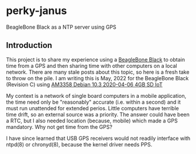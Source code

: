 # perky-janus
BeagleBone Black as a NTP server using GPS

## Introduction
This project is to share my experience using a [BeagleBone Black](https://beagleboard.org/black) to obtain time from a GPS and then sharing time with other computers on a local network.  There are many stale posts about this topic, so here is a fresh take to throw on the pile.  I am writing this is May, 2022 for the BeagleBone Black (Revision C) using [AM3358 Debian 10.3 2020-04-06 4GB SD IoT](https://debian.beagleboard.org/images/bone-debian-10.3-iot-armhf-2020-04-06-4gb.img.xz)

My context is a network of single board computers in a mobile application, the time need only be "reasonably" accurate (i.e. within a second) and it must run unattended for extended perios.  Little computers have terrible time drift, so an external source was a priority.  The answer could have been a RTC, but I also needed location (because, mobile) which made a GPS mandatory.  Why not get time from the GPS?

I have since learned that USB GPS receivers would not readily interface with ntpd(8) or chronyd(8), because the kernel driver needs PPS.  
